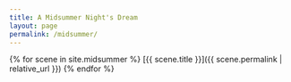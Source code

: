 ```yaml
---
title: A Midsummer Night's Dream
layout: page
permalink: /midsummer/
---
```


{% for scene in site.midsummer %}
[{{ scene.title }}]({{ scene.permalink | relative_url }})
{% endfor %}